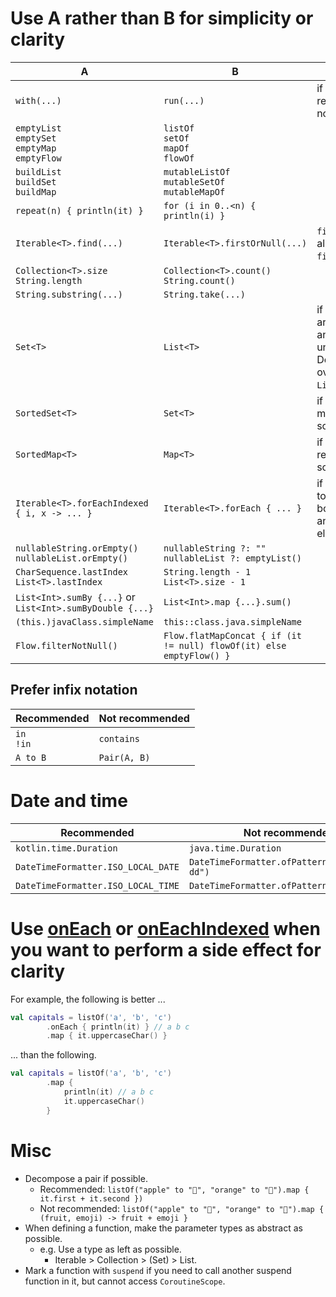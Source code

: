 # Use A rather than B for simplicity or clarity

A|B|Note
--|--|--
 `with(...)`                                              | `run(...)`                                                                 | if the receiver is not nullable.                 
 `emptyList`<br>`emptySet`<br>`emptyMap`<br>`emptyFlow`|`listOf`<br>`setOf`<br>`mapOf`<br>`flowOf`                                                     
 `buildList`<br>`buildSet`<br>`buildMap`|`mutableListOf`<br>`mutableSetOf`<br>`mutableMapOf`
 `repeat(n) { println(it) }`                              | `for (i in 0..<n) { println(i) }`<br>
 `Iterable<T>.find(...)`                                  | `Iterable<T>.firstOrNull(...)`                                             | `find` is an alias of `firstOrNull`.   
 `Collection<T>.size`<br>`String.length`|`Collection<T>.count()`<br>`String.count()`
 `String.substring(...)`|`String.take(...)`
`Set<T>`|`List<T>`|if elements are unique and unordered. Don't overuse `List<T>`.
`SortedSet<T>`|`Set<T>`|if elements must remain sorted.
`SortedMap<T>`|`Map<T>`|if keys must remain sorted.
 `Iterable<T>.forEachIndexed { i, x -> ... }`             | `Iterable<T>.forEach { ... }`                                              | if you need to access both indices and elements. 
 `nullableString.orEmpty()`<br>`nullableList.orEmpty()`   | `nullableString ?: ""`<br>`nullableList ?: emptyList()`                  
 `CharSequence.lastIndex`<br>`List<T>.lastIndex`          | `String.length - 1`<br>`List<T>.size - 1`                                
 `List<Int>.sumBy {...}` or `List<Int>.sumByDouble {...}` | `List<Int>.map {...}.sum()`                                                
 `(this.)javaClass.simpleName`                            | `this::class.java.simpleName`                                              
 `Flow.filterNotNull()`                                   | `Flow.flatMapConcat { if (it != null) flowOf(it) else emptyFlow() }`       

## Prefer infix notation
Recommended|Not recommended
--|--
`in`<br>`!in`|`contains`
`A to B`|`Pair(A, B)`                                   

# Date and time
Recommended|Not recommended
--|--
`kotlin.time.Duration`|`java.time.Duration`
`DateTimeFormatter.ISO_LOCAL_DATE`|`DateTimeFormatter.ofPattern("yyyy-MM-dd")`
`DateTimeFormatter.ISO_LOCAL_TIME`|`DateTimeFormatter.ofPattern("HH:mm:ss")`

# Use [onEach](https://kotlinlang.org/api/latest/jvm/stdlib/kotlin.collections/on-each.html) or [onEachIndexed](https://kotlinlang.org/api/latest/jvm/stdlib/kotlin.collections/on-each-indexed.html) when you want to perform a side effect for clarity

For example, the following is better ...

```kotlin
val capitals = listOf('a', 'b', 'c')
        .onEach { println(it) } // a b c
        .map { it.uppercaseChar() }
```

... than the following.

```kotlin
val capitals = listOf('a', 'b', 'c')
        .map {
            println(it) // a b c
            it.uppercaseChar()
        }
```

# Misc

- Decompose a pair if possible.
    - Recommended: `listOf("apple" to "🍎", "orange" to "🍊").map { it.first + it.second })`
    - Not recommended: `listOf("apple" to "🍎", "orange" to "🍊").map { (fruit, emoji) -> fruit + emoji }`
- When defining a function, make the parameter types as abstract as possible.
    - e.g. Use a type as left as possible.
        - Iterable > Collection > (Set) > List.
- Mark a function with `suspend` if you need to call another suspend function in it, but cannot access `CoroutineScope`.

